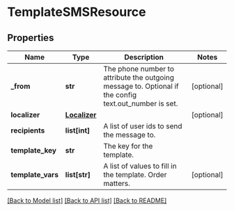 # TemplateSMSResource

## Properties
Name | Type | Description | Notes
------------ | ------------- | ------------- | -------------
**_from** | **str** | The phone number to attribute the outgoing message to. Optional if the config text.out_number is set. | [optional] 
**localizer** | [**Localizer**](Localizer.md) |  | [optional] 
**recipients** | **list[int]** | A list of user ids to send the message to. | 
**template_key** | **str** | The key for the template. | 
**template_vars** | **list[str]** | A list of values to fill in the template. Order matters. | [optional] 

[[Back to Model list]](../README.md#documentation-for-models) [[Back to API list]](../README.md#documentation-for-api-endpoints) [[Back to README]](../README.md)


